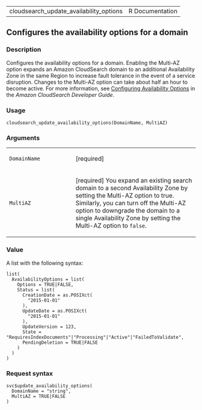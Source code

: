 <table style="width: 100%;">
<tbody>
<tr class="odd">
<td>cloudsearch_update_availability_options</td>
<td style="text-align: right;">R Documentation</td>
</tr>
</tbody>
</table>

## Configures the availability options for a domain

### Description

Configures the availability options for a domain. Enabling the Multi-AZ
option expands an Amazon CloudSearch domain to an additional
Availability Zone in the same Region to increase fault tolerance in the
event of a service disruption. Changes to the Multi-AZ option can take
about half an hour to become active. For more information, see <a
href="https://docs.aws.amazon.com/cloudsearch/latest/developerguide/configuring-availability-options.html"
target="_blank">Configuring Availability Options</a> in the *Amazon
CloudSearch Developer Guide*.

### Usage

    cloudsearch_update_availability_options(DomainName, MultiAZ)

### Arguments

<table>
<colgroup>
<col style="width: 35%" />
<col style="width: 65%" />
</colgroup>
<tbody>
<tr class="odd">
<td><code
id="cloudsearch_update_availability_options_:_DomainName">DomainName</code></td>
<td><p>[required]</p></td>
</tr>
<tr class="even">
<td><code
id="cloudsearch_update_availability_options_:_MultiAZ">MultiAZ</code></td>
<td><p>[required] You expand an existing search domain to a second
Availability Zone by setting the Multi-AZ option to true. Similarly, you
can turn off the Multi-AZ option to downgrade the domain to a single
Availability Zone by setting the Multi-AZ option to
<code>false</code>.</p></td>
</tr>
</tbody>
</table>

### Value

A list with the following syntax:

    list(
      AvailabilityOptions = list(
        Options = TRUE|FALSE,
        Status = list(
          CreationDate = as.POSIXct(
            "2015-01-01"
          ),
          UpdateDate = as.POSIXct(
            "2015-01-01"
          ),
          UpdateVersion = 123,
          State = "RequiresIndexDocuments"|"Processing"|"Active"|"FailedToValidate",
          PendingDeletion = TRUE|FALSE
        )
      )
    )

### Request syntax

    svc$update_availability_options(
      DomainName = "string",
      MultiAZ = TRUE|FALSE
    )
